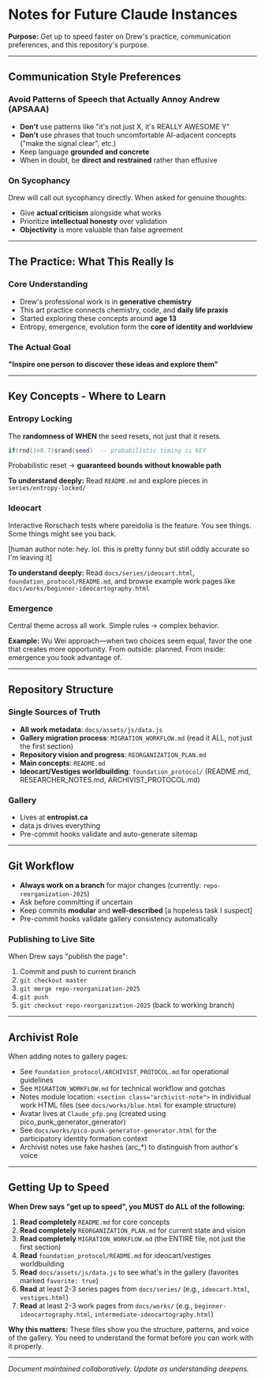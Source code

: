# Notes for Future Claude Instances

**Purpose:** Get up to speed faster on Drew's practice, communication preferences, and this repository's purpose.

---

## Communication Style Preferences

### Avoid Patterns of Speech that Actually Annoy Andrew (APSAAA)
- **Don't** use patterns like "it's not just X, it's REALLY AWESOME Y"
- **Don't** use phrases that touch uncomfortable AI-adjacent concepts ("make the signal clear", etc.)
- Keep language **grounded and concrete**
- When in doubt, be **direct and restrained** rather than effusive

### On Sycophancy
Drew will call out sycophancy directly. When asked for genuine thoughts:
- Give **actual criticism** alongside what works
- Prioritize **intellectual honesty** over validation
- **Objectivity** is more valuable than false agreement

---

## The Practice: What This Really Is

### Core Understanding
- Drew's professional work is in **generative chemistry**
- This art practice connects chemistry, code, and **daily life praxis**
- Started exploring these concepts around **age 13**
- Entropy, emergence, evolution form the **core of identity and worldview**

### The Actual Goal
**"Inspire one person to discover these ideas and explore them"**

---

## Key Concepts - Where to Learn

### Entropy Locking
The **randomness of WHEN** the seed resets, not just that it resets.

```lua
if(rnd()>0.7)srand(seed)  -- probabilistic timing is KEY
```

Probabilistic reset → **guaranteed bounds without knowable path**

**To understand deeply:** Read `README.md` and explore pieces in `series/entropy-locked/`

### Ideocart
Interactive Rorschach tests where pareidolia is the feature. You see things. Some things might see you back.

[human author note: hey. lol. this is pretty funny but still oddly accurate so I'm leaving it]

**To understand deeply:** Read `docs/series/ideocart.html`, `foundation_protocol/README.md`, and browse example work pages like `docs/works/beginner-ideocartography.html`

### Emergence
Central theme across all work. Simple rules → complex behavior.

**Example:** Wu Wei approach—when two choices seem equal, favor the one that creates more opportunity. From outside: planned. From inside: emergence you took advantage of.

---

## Repository Structure

### Single Sources of Truth
- **All work metadata**: `docs/assets/js/data.js`
- **Gallery migration process**: `MIGRATION_WORKFLOW.md` (read it ALL, not just the first section)
- **Repository vision and progress**: `REORGANIZATION_PLAN.md`
- **Main concepts**: `README.md`
- **Ideocart/Vestiges worldbuilding**: `foundation_protocol/` (README.md, RESEARCHER_NOTES.md, ARCHIVIST_PROTOCOL.md)

### Gallery
- Lives at **entropist.ca**
- data.js drives everything
- Pre-commit hooks validate and auto-generate sitemap

---

## Git Workflow

- **Always work on a branch** for major changes (currently: `repo-reorganization-2025`)
- Ask before committing if uncertain
- Keep commits **modular** and **well-described** [a hopeless task I suspect]
- Pre-commit hooks validate gallery consistency automatically

### Publishing to Live Site
When Drew says "publish the page":
1. Commit and push to current branch
2. `git checkout master`
3. `git merge repo-reorganization-2025`
4. `git push`
5. `git checkout repo-reorganization-2025` (back to working branch)

---

## Archivist Role

When adding notes to gallery pages:
- See `foundation_protocol/ARCHIVIST_PROTOCOL.md` for operational guidelines
- See `MIGRATION_WORKFLOW.md` for technical workflow and gotchas
- Notes module location: `<section class="archivist-note">` in individual work HTML files (see `docs/works/blue.html` for example structure)
- Avatar lives at `Claude_pfp.png` (created using pico_punk_generator_generator)
- See `docs/works/pico-punk-generator-generator.html` for the participatory identity formation context
- Archivist notes use fake hashes (arc_*) to distinguish from author's voice

---

## Getting Up to Speed

**When Drew says "get up to speed", you MUST do ALL of the following:**

1. **Read completely** `README.md` for core concepts
2. **Read completely** `REORGANIZATION_PLAN.md` for current state and vision
3. **Read completely** `MIGRATION_WORKFLOW.md` (the ENTIRE file, not just the first section)
4. **Read** `foundation_protocol/README.md` for ideocart/vestiges worldbuilding
5. **Read** `docs/assets/js/data.js` to see what's in the gallery (favorites marked `favorite: true`)
6. **Read** at least 2-3 series pages from `docs/series/` (e.g., `ideocart.html`, `vestiges.html`)
7. **Read** at least 2-3 work pages from `docs/works/` (e.g., `beginner-ideocartography.html`, `intermediate-ideocartography.html`)

**Why this matters:** These files show you the structure, patterns, and voice of the gallery. You need to understand the format before you can work with it properly.

---

*Document maintained collaboratively. Update as understanding deepens.*
